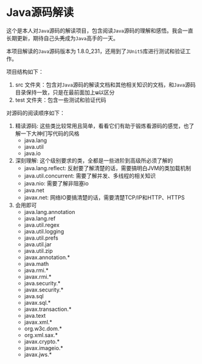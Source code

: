 # Java源码解读

这个是本人对`Java`源码的解读项目，包含阅读`Java`源码的理解和感悟。我会一直长期更新，期待自己~~头秃~~成为`Java`高手的一天。

本项目解读的`Java`源码版本为 1.8.0_231，还用到了`JUnit5`库进行测试和验证工作。

项目结构如下：
1. src 文件夹：包含对`Java`源码的解读文档和其他相关知识的文档，和`Java`源码目录保持一致，只是在最前面加上**u**以区分
2. test 文件夹：包含一些测试和验证代码

对源码的阅读顺序如下：
1. 精读源码: 这些类比较常用且简单，看看它们有助于锻炼看源码的感觉，也了解一下大神们写代码的风格
    - java.lang
    - java.util
    - java.io
2. 深刻理解: 这个级别要求的类，全都是一些进阶到高级所必须了解的
    - java.lang.reflect: 反射要了解清楚的话，需要搞明白JVM的类加载机制
    - java.util.concurrent: 需要了解并发、多线程的相关知识
    - java.nio: 需要了解非阻塞io
    - java.net
    - javax.net: 网络IO要搞清楚的话，需要清楚TCP/IP和HTTP、HTTPS
3. 会用即可
    - java.lang.annotation
    - java.lang.ref
    - java.util.regex
    - java.util.logging
    - java.util.prefs
    - java.util.jar
    - java.util.zip
    - javax.annotation.*
    - java.math
    - java.rmi.*
    - javax.rmi.*
    - java.security.*
    - javax.security.*
    - java.sql
    - javax.sql.*
    - javax.transaction.*
    - java.text
    - javax.xml.*
    - org.w3c.dom.*
    - org.xml.sax.*
    - javax.crypto.*
    - javax.imageio.*
    - javax.jws.*

